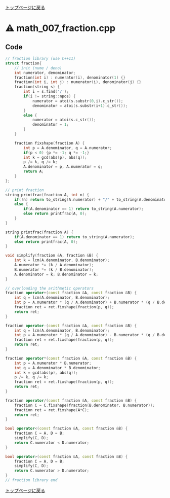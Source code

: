 <!-- Mathjax Support -->
<script type="text/javascript" async
  src="https://cdn.mathjax.org/mathjax/latest/MathJax.js?config=TeX-MML-AM_CHTML">
</script>
<script src="https://cdnjs.cloudflare.com/ajax/libs/jquery/3.4.1/jquery.min.js"></script>
<link rel="stylesheet" href="../css/copy-button.css" />
<script src="../js/balloons.js"></script>
<script src="../js/copy-button.js"></script>



[トップページに戻る](../index.html)

# :warning: math\_007\_fraction.cpp

## Code

```cpp
// fraction library (use C++11)
struct fraction{
    // init (nume / deno)
    int numerator, denominator;
    fraction(int i) : numerator(i), denominator(1) {}
    fraction(int i, int j) : numerator(i), denominator(j) {}
    fraction(string s) {
        int i = s.find('/');
        if(i != string::npos) {
            numerator = atoi(s.substr(0,i).c_str());
            denominator = atoi(s.substr(i+1).c_str());
        }
        else {
            numerator = atoi(s.c_str());
            denominator = 1;
        }
    }

    fraction fixshape(fraction A) {
        int p = A.denominator, q = A.numerator;
        if(p < 0) {p *= -1; q *= -1;}
        int k = gcd(abs(p), abs(q));
        p /= k, q /= k;
        A.denominator = p, A.numerator = q;
        return A;
    }
};

// print fraction
string printfrac(fraction A, int n) {
    if(!n) return to_string(A.numerator) + "/" + to_string(A.denominator);
    else {
        if(A.denominator == 1) return to_string(A.numerator);
        else return printfrac(A, 0);
    }
}

string printfrac(fraction A) {
    if(A.denominator == 1) return to_string(A.numerator);
    else return printfrac(A, 0);
}

void simplify(fraction &A, fraction &B) {
    int k = lcm(A.denominator, B.denominator);
    A.numerator *= (k / A.denominator);
    B.numerator *= (k / B.denominator);
    A.denominator = k; B.denominator = k;
}

// overloading the arithmetic operators
fraction operator+(const fraction &A, const fraction &B) {
    int q = lcm(A.denominator, B.denominator);
    int p = A.numerator * (q / A.denominator) + B.numerator * (q / B.denominator);
    fraction ret = ret.fixshape(fraction(p, q));
    return ret;
}

fraction operator-(const fraction &A, const fraction &B) {
    int q = lcm(A.denominator, B.denominator);
    int p = A.numerator * (q / A.denominator) - B.numerator * (q / B.denominator);
    fraction ret = ret.fixshape(fraction(p, q));
    return ret;
}

fraction operator*(const fraction &A, const fraction &B) {
    int p = A.numerator * B.numerator;
    int q = A.denominator * B.denominator;
    int k = gcd(abs(p), abs(q));
    p /= k, q /= k;
    fraction ret = ret.fixshape(fraction(p, q));
    return ret;
}

fraction operator/(const fraction &A, const fraction &B) {
    fraction C = C.fixshape(fraction(B.denominator, B.numerator));
    fraction ret = ret.fixshape(A*C);
    return ret;
}

bool operator<(const fraction &A, const fraction &B) {
    fraction C = A, D = B;
    simplify(C, D);
    return C.numerator < D.numerator;
}

bool operator>(const fraction &A, const fraction &B) {
    fraction C = A, D = B;
    simplify(C, D);
    return C.numerator > D.numerator;
}
// fraction library end
```

[トップページに戻る](../index.html)

